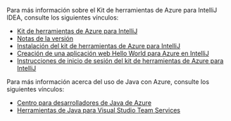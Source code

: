 Para más información sobre el Kit de herramientas de Azure para IntelliJ IDEA, consulte los siguientes vínculos: 

* [Kit de herramientas de Azure para IntelliJ](../intellij/azure-toolkit-for-intellij.md) 
* [Notas de la versión](https://github.com/Microsoft/azure-tools-for-java/releases) 
* [Instalación del kit de herramientas de Azure para IntelliJ](../intellij/azure-toolkit-for-intellij-installation.md) 
* [Creación de una aplicación web Hello World para Azure en IntelliJ](../intellij/azure-toolkit-for-intellij-create-hello-world-web-app.md) 
* [Instrucciones de inicio de sesión del kit de herramientas de Azure para IntelliJ](../intellij/azure-toolkit-for-intellij-sign-in-instructions.md) 

Para más información acerca del uso de Java con Azure, consulte los siguientes vínculos: 

* [Centro para desarrolladores de Java de Azure](https://azure.microsoft.com/develop/java/) 
* [Herramientas de Java para Visual Studio Team Services](https://java.visualstudio.com/) 
<!-- TODO: Add URLs for Java in VSCode here --> 
